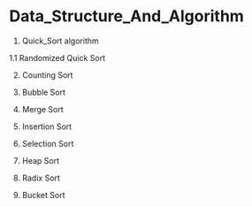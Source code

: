 # Data_Structure_And_Algorithm
1. Quick_Sort algorithm 

1.1 Randomized Quick Sort

2. Counting Sort

3. Bubble Sort

4. Merge Sort

5. Insertion Sort

6. Selection Sort

7. Heap Sort

8. Radix Sort

9. Bucket Sort
